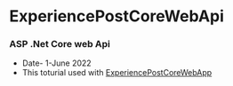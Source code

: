 # ExperiencePostCoreWebApi
### ASP .Net Core web Api
- Date- 1-June 2022
- This toturial used with <a href="https://github.com/beingvishalt/ExperiencePostCoreWebApp">ExperiencePostCoreWebApp</a>
